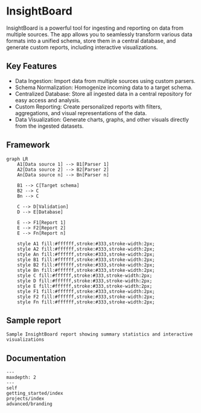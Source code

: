 # **Insight**Board

InsightBoard is a powerful tool for ingesting and reporting on data from multiple sources. The app allows you to seamlessly transform various data formats into a unified schema, store them in a central database, and generate custom reports, including interactive visualizations.

## Key Features

- Data Ingestion: Import data from multiple sources using custom parsers.
- Schema Normalization: Homogenize incoming data to a target schema.
- Centralized Database: Store all ingested data in a central repository for easy access and analysis.
- Custom Reporting: Create personalized reports with filters, aggregations, and visual representations of the data.
- Data Visualization: Generate charts, graphs, and other visuals directly from the ingested datasets.

## Framework

<p style="text-align: center">

```{mermaid}
graph LR
    A1[Data source 1] --> B1[Parser 1]
    A2[Data source 2] --> B2[Parser 2]
    An[Data source n] --> Bn[Parser n]

    B1 --> C[Target schema]
    B2 --> C
    Bn --> C

    C --> D[Validation]
    D --> E[Database]

    E --> F1[Report 1]
    E --> F2[Report 2]
    E --> Fn[Report n]

    style A1 fill:#ffffff,stroke:#333,stroke-width:2px;
    style A2 fill:#ffffff,stroke:#333,stroke-width:2px;
    style An fill:#ffffff,stroke:#333,stroke-width:2px;
    style B1 fill:#ffffff,stroke:#333,stroke-width:2px;
    style B2 fill:#ffffff,stroke:#333,stroke-width:2px;
    style Bn fill:#ffffff,stroke:#333,stroke-width:2px;
    style C fill:#ffffff,stroke:#333,stroke-width:2px;
    style D fill:#ffffff,stroke:#333,stroke-width:2px;
    style E fill:#ffffff,stroke:#333,stroke-width:2px;
    style F1 fill:#ffffff,stroke:#333,stroke-width:2px;
    style F2 fill:#ffffff,stroke:#333,stroke-width:2px;
    style Fn fill:#ffffff,stroke:#333,stroke-width:2px;
```

</p>

## Sample report

```{figure} images/sample-report.png
Sample InsightBoard report showing summary statistics and interactive visualizations
```


## Documentation

```{toctree}
---
maxdepth: 2
---
self
getting_started/index
projects/index
advanced/branding
```

